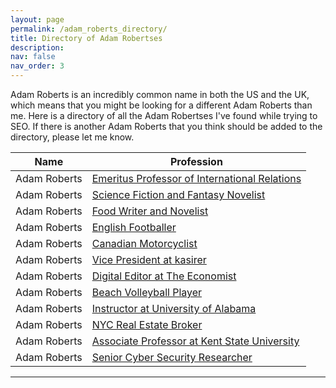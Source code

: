 ```yaml
---
layout: page
permalink: /adam_roberts_directory/
title: Directory of Adam Robertses
description:
nav: false
nav_order: 3
---
```


Adam Roberts is an incredibly common name in both the US and the UK, which means that you might be looking for a different Adam Roberts than me. Here is a directory of all the Adam Robertses I've found while trying to SEO. If there is another Adam Roberts that you think should be added to the directory, please let me know.

| Name           | Profession               |
|----------------|--------------------------|
| Adam Roberts   | <a rel="nofollow" href="https://en.wikipedia.org/wiki/Adam_Roberts_(scholar)">Emeritus Professor of International Relations</a> | 
| Adam Roberts   | <a rel="nofollow" href="https://en.wikipedia.org/wiki/Adam_Roberts_(British_writer)">Science Fiction and Fantasy Novelist</a> |
| Adam Roberts   | <a rel="nofollow" href="https://www.amateurgourmet.com/">Food Writer and Novelist</a> |
| Adam Roberts   | <a rel="nofollow" href="https://en.wikipedia.org/wiki/Adam_Roberts_(footballer)">English Footballer</a> |
| Adam Roberts   | <a rel="nofollow" href="https://en.wikipedia.org/wiki/Adam_Roberts_(motorcyclist)">Canadian Motorcyclist</a> |
| Adam Roberts   | <a rel="nofollow" href="https://kasirer.nyc/team/adam-roberts-vice-president-legislation/">Vice President at kasirer</a> |
| Adam Roberts   | <a rel="nofollow" href="https://mediadirectory.economist.com/people/adam-roberts/">Digital Editor at The Economist</a> |
| Adam Roberts   | <a rel="nofollow" href="http://www.bvbinfo.com/player.asp?ID=182">Beach Volleyball Player</a> |
| Adam Roberts   | <a rel="nofollow" href="https://english.ua.edu/people/adam-roberts/">Instructor at University of Alabama</a> |
| Adam Roberts   | <a rel="nofollow" href="https://www.wernewyork.com/Agent/75914/Adam-Roberts?agentId=75914&amp;saleStatusType=10&amp;sortOrder=Price&amp;sortAsc=false">NYC Real Estate Broker</a> |
| Adam Roberts   | <a rel="nofollow" href="https://www.kent.edu/music/profile/adam-roberts">Associate Professor at Kent State University</a> |
| Adam Roberts   | <a rel="nofollow" href="https://www.pnnl.gov/people/adam-roberts">Senior Cyber Security Researcher</a> |

---
